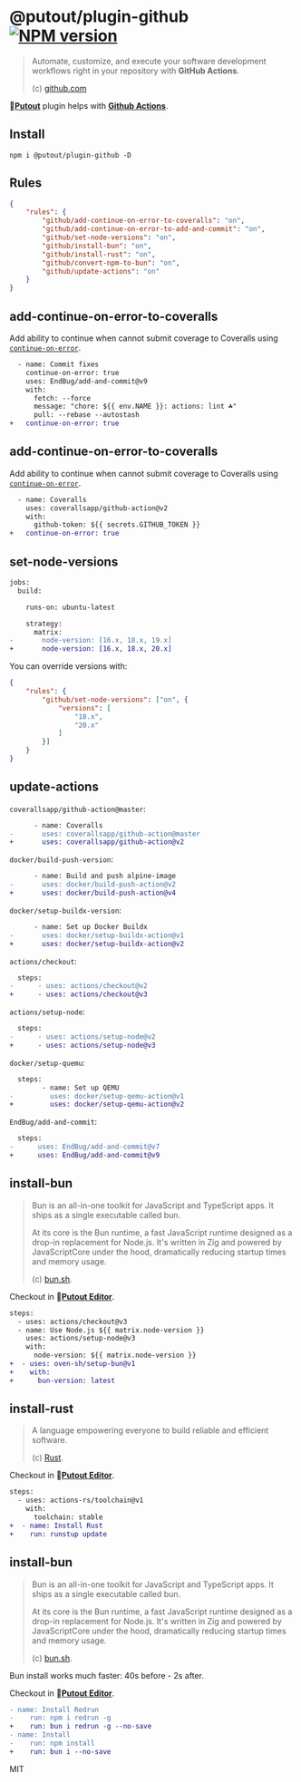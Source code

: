 # @putout/plugin-github [![NPM version][NPMIMGURL]][NPMURL]

[NPMIMGURL]: https://img.shields.io/npm/v/@putout/plugin-github.svg?style=flat&longCache=true
[NPMURL]: https://npmjs.org/package/@putout/plugin-github "npm"

> Automate, customize, and execute your software development workflows right in your repository with **GitHub Actions**.
>
> (c) [github.com](https://docs.github.com/en/actions)

🐊[**Putout**](https://github.com/coderaiser/putout) plugin helps with [**Github Actions**](https://github.com/features/actions).

## Install

```
npm i @putout/plugin-github -D
```

## Rules

```json
{
    "rules": {
        "github/add-continue-on-error-to-coveralls": "on",
        "github/add-continue-on-error-to-add-and-commit": "on",
        "github/set-node-versions": "on",
        "github/install-bun": "on",
        "github/install-rust": "on",
        "github/convert-npm-to-bun": "on",
        "github/update-actions": "on"
    }
}
```

## add-continue-on-error-to-coveralls

Add ability to continue when cannot submit coverage to Coveralls using [`continue-on-error`](https://docs.github.com/en/actions/using-workflows/workflow-syntax-for-github-actions#jobsjob_idstepscontinue-on-error).

```diff
  - name: Commit fixes
    continue-on-error: true
    uses: EndBug/add-and-commit@v9
    with:
      fetch: --force
      message: "chore: ${{ env.NAME }}: actions: lint ☘️"
      pull: --rebase --autostash
+   continue-on-error: true
```

## add-continue-on-error-to-coveralls

Add ability to continue when cannot submit coverage to Coveralls using [`continue-on-error`](https://docs.github.com/en/actions/using-workflows/workflow-syntax-for-github-actions#jobsjob_idstepscontinue-on-error).

```diff
  - name: Coveralls
    uses: coverallsapp/github-action@v2
    with:
      github-token: ${{ secrets.GITHUB_TOKEN }}
+   continue-on-error: true
```

## set-node-versions

```diff
jobs:
  build:

    runs-on: ubuntu-latest

    strategy:
      matrix:
-       node-version: [16.x, 18.x, 19.x]
+       node-version: [16.x, 18.x, 20.x]
```

You can override versions with:

```json
{
    "rules": {
        "github/set-node-versions": ["on", {
            "versions": [
                "18.x",
                "20.x"
            ]
        }]
    }
}
```

## update-actions

`coverallsapp/github-action@master`:

```diff
      - name: Coveralls
-       uses: coverallsapp/github-action@master
+       uses: coverallsapp/github-action@v2
```

`docker/build-push-version`:

```diff
      - name: Build and push alpine-image
-       uses: docker/build-push-action@v2
+       uses: docker/build-push-action@v4
```

`docker/setup-buildx-version`:

```diff
      - name: Set up Docker Buildx
-       uses: docker/setup-buildx-action@v1
+       uses: docker/setup-buildx-action@v2
```

`actions/checkout`:

```diff
  steps:
-      - uses: actions/checkout@v2
+      - uses: actions/checkout@v3
```

`actions/setup-node`:

```diff
  steps:
-      - uses: actions/setup-node@v2
+      - uses: actions/setup-node@v3
```

`docker/setup-quemu`:

```diff
  steps:
        - name: Set up QEMU
-         uses: docker/setup-qemu-action@v1
+         uses: docker/setup-qemu-action@v2
```

`EndBug/add-and-commit`:

```diff
  steps:
-      uses: EndBug/add-and-commit@v7
+      uses: EndBug/add-and-commit@v9
```

## install-bun

> Bun is an all-in-one toolkit for JavaScript and TypeScript apps. It ships as a single executable called bun.
>
> At its core is the Bun runtime, a fast JavaScript runtime designed as a drop-in replacement for Node.js. It's written in Zig and powered by JavaScriptCore under the hood, dramatically reducing startup times and memory usage.
>
> (c) [bun.sh](https://bun.sh).

Checkout in 🐊[**Putout Editor**](https://putout.cloudcmd.io/#/gist/2d10cb903c532df454a8dfd6de2780c3/ee6b347faef340f20b7c1aa53564f72572c493df).

```diff
steps:
  - uses: actions/checkout@v3
  - name: Use Node.js ${{ matrix.node-version }}
    uses: actions/setup-node@v3
    with:
      node-version: ${{ matrix.node-version }}
+  - uses: oven-sh/setup-bun@v1
+    with:
+      bun-version: latest
```

## install-rust

> A language empowering everyone to build reliable and efficient software.
>
> (c) [Rust](https://rust-lang.orgh).

Checkout in 🐊[**Putout Editor**](https://putout.cloudcmd.io/#/gist/ad1fbd14cf16ce2e0ebf768fbfc07387/ec47bc0fe622b0001070c871e423979f7d29cbfb).

```diff
steps:
  - uses: actions-rs/toolchain@v1
    with:
      toolchain: stable
+  - name: Install Rust
+    run: runstup update
```

## install-bun

> Bun is an all-in-one toolkit for JavaScript and TypeScript apps. It ships as a single executable called bun.
>
> At its core is the Bun runtime, a fast JavaScript runtime designed as a drop-in replacement for Node.js. It's written in Zig and powered by JavaScriptCore under the hood, dramatically reducing startup times and memory usage.
>
> (c) [bun.sh](https://bun.sh).

Bun install works much faster: 40s before - 2s after.

Checkout in 🐊[**Putout Editor**](https://putout.cloudcmd.io/#/gist/e03cc6ff4d9927568dc4f6f608be10ef/52146f4cbbc02c5bc8d7242af94d37f8734b3b36).

```diff
- name: Install Redrun
-    run: npm i redrun -g
+    run: bun i redrun -g --no-save
- name: Install
-    run: npm install
+    run: bun i --no-save
```

MIT
